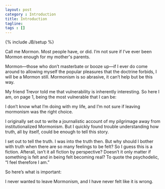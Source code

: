 ```yaml
---
layout: post
category : Introduction
title: Introduction
tagline:
tags : []
---
```

{% include JB/setup %}

Call me Mormon. Most people have, or did. I’m not sure if I’ve ever been Mormon enough for my mother's parents.

Mormon—those who don’t masterbate or booze up—if I ever do come around to allowing myself the popular pleasures that the doctrine forbids, I will be a Mormon still. Mormonism is so abrasive, it can’t help but be this way.

My friend Trevor told me that vulnerability is inherently interesting. So here I am, on page 1, being the most vulnerable that I can be: 

I don’t know what I’m doing with my life, and I’m not sure if leaving mormonism was the right choice.

I originally set out to write a journalistic account of my pilgrimage away from institutionalized Mormonism. But I quickly found trouble understanding how truth, all by itself, could be enough to tell this story.

I set out to tell the truth. I was into the truth then. But why should I bother with truth when there are so many feelings to be felt? So I guess this is a fiction. Afterall, isn’t it all fiction by perspective? Doesn’t it only matter if something is felt and in being felt becoming real? To quote the psychodelic, “I feel therefore I am.”

So here’s what is important: 

I never wanted to leave Mormonism, and I have never felt like it is wrong.

<!-- {% capture text %}...
<body>
  <div id="sidebar"> ... </div>
  <div id="main">
    |.{content}.|
  </div>
</body>
...{% endcapture %}
{% include JB/liquid_raw %} -->